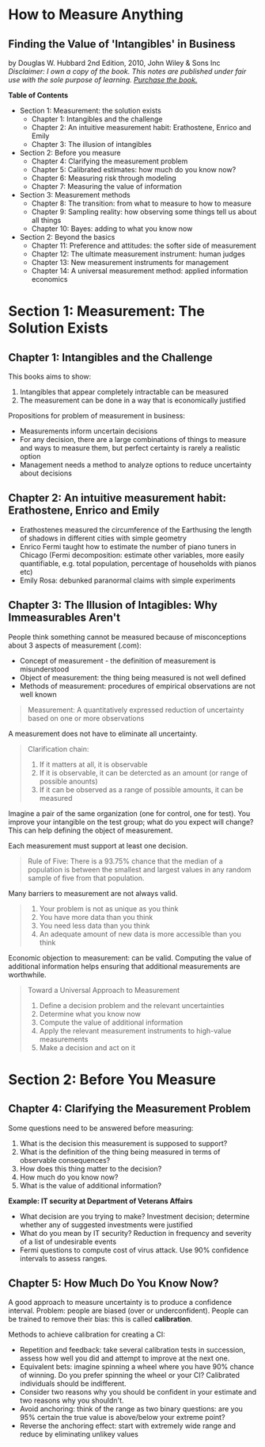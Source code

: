 # How to Measure Anything
## Finding the Value of 'Intangibles' in Business

by Douglas W. Hubbard
2nd Edition, 2010, John Wiley & Sons Inc
<br />
*Disclaimer: I own a copy of the book. This notes are published under fair use with the sole purpose of learning. [Purchase the book.](https://www.amazon.com/How-Measure-Anything-Intangibles-Business/dp/1118539273/ref=as_li_ss_tl?_encoding=UTF8&me=&linkCode=sl1&tag=htmasite-20&linkId=8b672a113d7be20bc8434684b7403f38)*

**Table of Contents**
- Section 1: Measurement: the solution exists
    - Chapter 1: Intangibles and the challenge
    - Chapter 2: An intuitive measurement habit: Erathostene, Enrico and Emily
    - Chapter 3: The illusion of intangibles
- Section 2: Before you measure
    - Chapter 4: Clarifying the measurement problem
    - Chapter 5: Calibrated estimates: how much do you know now?
    - Chapter 6: Measuring risk through modeling
    - Chapter 7: Measuring the value of information
- Section 3: Measurement methods
    - Chapter 8: The transition: from what to measure to how to measure
    - Chapter 9: Sampling reality: how observing some things tell us about all things
    - Chapter 10: Bayes: adding to what you know now
- Section 2: Beyond the basics
    - Chapter 11: Preference and attitudes: the softer side of measurement 
    - Chapter 12: The ultimate measurement instrument: human judges
    - Chapter 13: New measurement instruments for management
    - Chapter 14: A universal measurement method: applied information economics



# Section 1: Measurement: The Solution Exists


## Chapter 1: Intangibles and the Challenge

This books aims to show:
1. Intangibles that appear completely intractable can be measured
2. The measurement can be done in a way that is economically justified

Propositions for problem of measurement in business:
- Measurements inform uncertain decisions
- For any decision, there are a large combinations of things to measure and ways to measure them, but perfect certainty is rarely a realistic option
- Management needs a method to analyze options to reduce uncertainty about decisions


## Chapter 2: An intuitive measurement habit: Erathostene, Enrico and Emily
- Erathostenes measured the circumference of the Earthusing the length of shadows in different cities with simple geometry
- Enrico Fermi taught how to estimate the number of piano tuners in Chicago (Fermi decomposition: estimate other variables, more easily quantifiable, e.g. total population, percentage of households with pianos etc)
- Emily Rosa: debunked paranormal claims with simple experiments


## Chapter 3: The Illusion of Intagibles: Why Immeasurables Aren't
People think something cannot be measured because of misconceptions about 3 aspects of measurement (.com):
- Concept of measurement - the definition of measurement is misunderstood
- Object of measurement: the thing being measured is not well defined
- Methods of measurement: procedures of empirical observations are not well known

> Measurement: A quantitatively expressed reduction of uncertainty based on one or more observations

A measurement does not have to eliminate all uncertainty.

> Clarification chain:
> 1. If it matters at all, it is observable
> 2. If it is observable, it can be detercted as an amount (or range of possible anounts)
> 3. If it can be observed as a range of possible amounts, it can be measured

Imagine a pair of the same organization (one for control, one for test). You improve your intangible on the test group; what do you expect will change? This can help defining the object of measurement.

Each measurement must support at least one decision.

> Rule of Five: There is a 93.75% chance that the median of a population is between the smallest and largest values in any random sample of five from that population.

Many barriers to measurement are not always valid.
> 1. Your problem is not as unique as you think
> 2. You have more data than you think
> 3. You need less data than you think
> 4. An adequate amount of new data is more accessible than you think

Economic objection to measurement: can be valid. Computing the value of additional information helps ensuring that additional measurements are worthwhile.

> Toward a Universal Approach to Measurement
> 1. Define a decision problem and the relevant uncertainties
> 2. Determine what you know now
> 3. Compute the value of additional information
> 4. Apply the relevant measurement instruments to high-value measurements
> 5. Make a decision and act on it



# Section 2: Before You Measure 


## Chapter 4: Clarifying the Measurement Problem
Some questions need to be answered before measuring:
1. What is the decision this measurement is supposed to support?
2. What is the definition of the thing being measured in terms of observable consequences?
3. How does this thing matter to the decision?
4. How much do you know now?
5. What is the value of additional information?

**Example: IT security at Department of Veterans Affairs**
- What decision are you trying to make? Investment decision; determine whether any of suggested investments were justified
- What do you mean by IT security? Reduction in frequency and severity of a list of undesirable events
- Fermi questions to compute cost of virus attack. Use 90% confidence intervals to assess ranges.

## Chapter 5: How Much Do You Know Now?
A good approach to measure uncertainty is to produce a confidence interval. Problem: people are biased (over or underconfident). People can be trained to remove their bias: this is called **calibration**.

Methods to achieve calibration for creating a CI:
- Repetition and feedback: take several calibration tests in succession, assess how well you did and attempt to improve at the next one.
- Equivalent bets: imagine spinning a wheel where you have 90% chance of winning. Do you prefer spinning the wheel or your CI? Calibrated individuals should be indifferent.
- Consider two reasons why you should be confident in your estimate and two reasons why you shouldn't.
- Avoid anchoring: think of the range as two binary questions: are you 95% certain the true value is above/below your extreme point?
- Reverse the anchoring effect: start with extremely wide range and reduce by eliminating unlikey values



